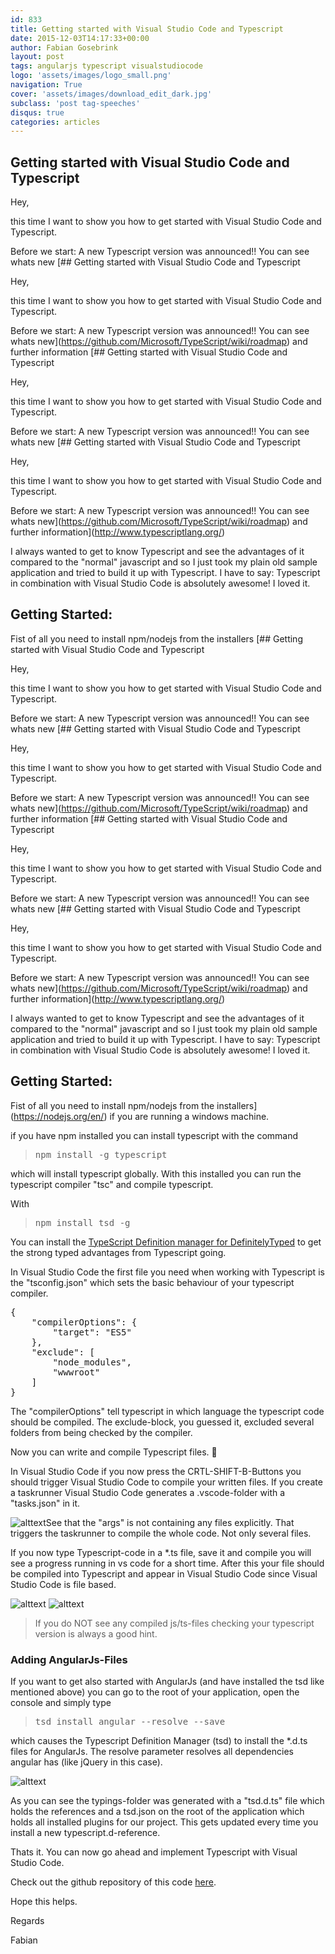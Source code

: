 ```yaml
---
id: 833
title: Getting started with Visual Studio Code and Typescript
date: 2015-12-03T14:17:33+00:00
author: Fabian Gosebrink
layout: post
tags: angularjs typescript visualstudiocode 
logo: 'assets/images/logo_small.png'
navigation: True
cover: 'assets/images/download_edit_dark.jpg'
subclass: 'post tag-speeches'
disqus: true
categories: articles
---
```


## Getting started with Visual Studio Code and Typescript

Hey,

this time I want to show you how to get started with Visual Studio Code and Typescript.

Before we start: A new Typescript version was announced!! You can see whats new [## Getting started with Visual Studio Code and Typescript

Hey,

this time I want to show you how to get started with Visual Studio Code and Typescript.

Before we start: A new Typescript version was announced!! You can see whats new](https://github.com/Microsoft/TypeScript/wiki/roadmap) and further information [## Getting started with Visual Studio Code and Typescript

Hey,

this time I want to show you how to get started with Visual Studio Code and Typescript.

Before we start: A new Typescript version was announced!! You can see whats new [## Getting started with Visual Studio Code and Typescript

Hey,

this time I want to show you how to get started with Visual Studio Code and Typescript.

Before we start: A new Typescript version was announced!! You can see whats new](https://github.com/Microsoft/TypeScript/wiki/roadmap) and further information](http://www.typescriptlang.org/) 

I always wanted to get to know Typescript and see the advantages of it compared to the "normal" javascript and so I just took my plain old sample application and tried to build it up with Typescript. I have to say: Typescript in combination with Visual Studio Code is absolutely awesome! I loved it.

## Getting Started:

Fist of all you need to install npm/nodejs from the installers [## Getting started with Visual Studio Code and Typescript

Hey,

this time I want to show you how to get started with Visual Studio Code and Typescript.

Before we start: A new Typescript version was announced!! You can see whats new [## Getting started with Visual Studio Code and Typescript

Hey,

this time I want to show you how to get started with Visual Studio Code and Typescript.

Before we start: A new Typescript version was announced!! You can see whats new](https://github.com/Microsoft/TypeScript/wiki/roadmap) and further information [## Getting started with Visual Studio Code and Typescript

Hey,

this time I want to show you how to get started with Visual Studio Code and Typescript.

Before we start: A new Typescript version was announced!! You can see whats new [## Getting started with Visual Studio Code and Typescript

Hey,

this time I want to show you how to get started with Visual Studio Code and Typescript.

Before we start: A new Typescript version was announced!! You can see whats new](https://github.com/Microsoft/TypeScript/wiki/roadmap) and further information](http://www.typescriptlang.org/) 

I always wanted to get to know Typescript and see the advantages of it compared to the "normal" javascript and so I just took my plain old sample application and tried to build it up with Typescript. I have to say: Typescript in combination with Visual Studio Code is absolutely awesome! I loved it.

## Getting Started:

Fist of all you need to install npm/nodejs from the installers](https://nodejs.org/en/) if you are running a windows machine.

if you have npm installed you can install typescript with the command

> <pre class="">npm install -g typescript</pre>

which will install typescript globally. With this installed you can run the typescript compiler "tsc" and compile typescript.

With

> <pre class="">npm install tsd -g</pre>

You can install the [TypeScript Definition manager for DefinitelyTyped](http://definitelytyped.org/tsd/) to get the strong typed advantages from Typescript going.

In Visual Studio Code the first file you need when working with Typescript is the "tsconfig.json" which sets the basic behaviour of your typescript compiler.

<pre class="lang:js decode:true ">{
	"compilerOptions": {
		"target": "ES5"
	},
	"exclude": [
        "node_modules",
        "wwwroot"
    ]
}</pre>

The "compilerOptions" tell typescript in which language the typescript code should be compiled. The exclude-block, you guessed it, excluded several folders from being checked by the compiler.

Now you can write and compile Typescript files. 🙂

In Visual Studio Code if you now press the CRTL-SHIFT-B-Buttons you should trigger Visual Studio Code to compile your written files. If you create a taskrunner Visual Studio Code generates a .vscode-folder with a "tasks.json" in it.

![alttext]({{site.baseurl}}assets/articles/2015-12/fba19471-7e44-4025-8a81-8214275c2e6e.jpg)See that the "args" is not containing any files explicitly. That triggers the taskrunner to compile the whole code. Not only several files.

If you now type Typescript-code in a *.ts file, save it and compile you will see a progress running in vs code for a short time. After this your file should be compiled into Typescript and appear in Visual Studio Code since Visual Studio Code is file based.

![alttext]({{site.baseurl}}assets/articles/2015-12/18205430-f3c5-4907-b54f-6519c12b6fc8.jpg) ![alttext](http://offering.solutions/wp-content/uploads/2015/12/tyepscript03.jpg)

> If you do NOT see any compiled js/ts-files checking your typescript version is always a good hint.

### Adding AngularJs-Files

If you want to get also started with AngularJs (and have installed the tsd like mentioned above) you can go to the root of your application, open the console and simply type

> <pre class="">tsd install angular --resolve --save</pre>

which causes the Typescript Definition Manager (tsd) to install the *.d.ts files for AngularJs. The resolve parameter resolves all dependencies angular has (like jQuery in this case).

![alttext]({{site.baseurl}}assets/articles/2015-12/3a833894-0569-4de1-909c-2a68f315018b.jpg)

As you can see the typings-folder was generated with a "tsd.d.ts" file which holds the references and a tsd.json on the root of the application which holds all installed plugins for our project. This gets updated every time you install a new typescript.d-reference.

Thats it. You can now go ahead and implement Typescript with Visual Studio Code.

Check out the github repository of this code [here](https://github.com/FabianGosebrink/AspNetWebApiAngularWithTypescript).

Hope this helps.

Regards

Fabian

